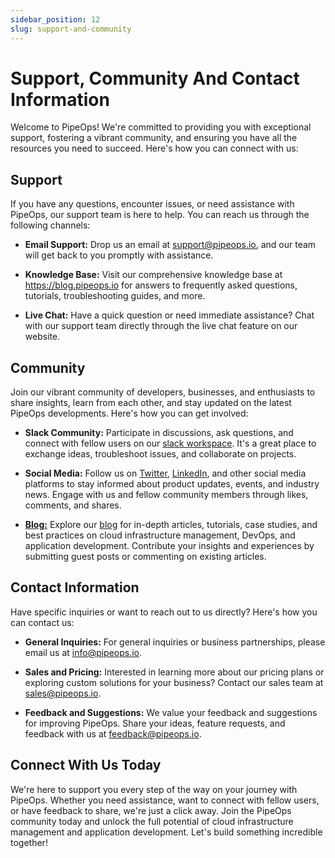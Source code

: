 ```yaml
---
sidebar_position: 12
slug: support-and-community
---
```


# Support, Community And Contact Information

Welcome to PipeOps! We're committed to providing you with exceptional support, fostering a vibrant community, and ensuring you have all the resources you need to succeed. Here's how you can connect with us:

## Support

If you have any questions, encounter issues, or need assistance with PipeOps, our support team is here to help. You can reach us through the following channels:

- **Email Support:** Drop us an email at [support@pipeops.io](mailto:support@pipeops.io), and our team will get back to you promptly with assistance.

- **Knowledge Base:** Visit our comprehensive knowledge base at https://blog.pipeops.io for answers to frequently asked questions, tutorials, troubleshooting guides, and more.

- **Live Chat:** Have a quick question or need immediate assistance? Chat with our support team directly through the live chat feature on our website.

## Community

Join our vibrant community of developers, businesses, and enthusiasts to share insights, learn from each other, and stay updated on the latest PipeOps developments. Here's how you can get involved:

- **Slack Community:** Participate in discussions, ask questions, and connect with fellow users on our [slack workspace](https://join.slack.com/t/pipeopscommunity/shared_invite/zt-23gmjrl0k-Pzm2cBgIMTsUu5Az73PYKg). It's a great place to exchange ideas, troubleshoot issues, and collaborate on projects.

- **Social Media:** Follow us on [Twitter](https://twitter.com/pipeopshq), [LinkedIn](https://www.linkedin.com/company/pipeops/), and other social media platforms to stay informed about product updates, events, and industry news. Engage with us and fellow community members through likes, comments, and shares.

- **[Blog:](https://blog.pipeops.io)** Explore our [blog](https://blog.pipeops.io) for in-depth articles, tutorials, case studies, and best practices on cloud infrastructure management, DevOps, and application development. Contribute your insights and experiences by submitting guest posts or commenting on existing articles.

## Contact Information

Have specific inquiries or want to reach out to us directly? Here's how you can contact us:

- **General Inquiries:** For general inquiries or business partnerships, please email us at [info@pipeops.io](mailto:info@pipeops.io).

- **Sales and Pricing:** Interested in learning more about our pricing plans or exploring custom solutions for your business? Contact our sales team at [sales@pipeops.io](mailto:sales@pipeops.io).

- **Feedback and Suggestions:** We value your feedback and suggestions for improving PipeOps. Share your ideas, feature requests, and feedback with us at [feedback@pipeops.io](mailto:feedback@pipeops.io).

## Connect With Us Today

We're here to support you every step of the way on your journey with PipeOps. Whether you need assistance, want to connect with fellow users, or have feedback to share, we're just a click away. Join the PipeOps community today and unlock the full potential of cloud infrastructure management and application development. Let's build something incredible together!

